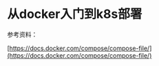 # 从docker入门到k8s部署

参考资料：

[https://docs.docker.com/compose/compose-file/](https://docs.docker.com/compose/compose-file/)



